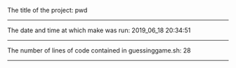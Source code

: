 The title of the project: pwd

-------------------------
The date and time at which make was run:
2019_06_18 20:34:51

-------------------------
The number of lines of code contained in guessinggame.sh:
      28

-------------------------
